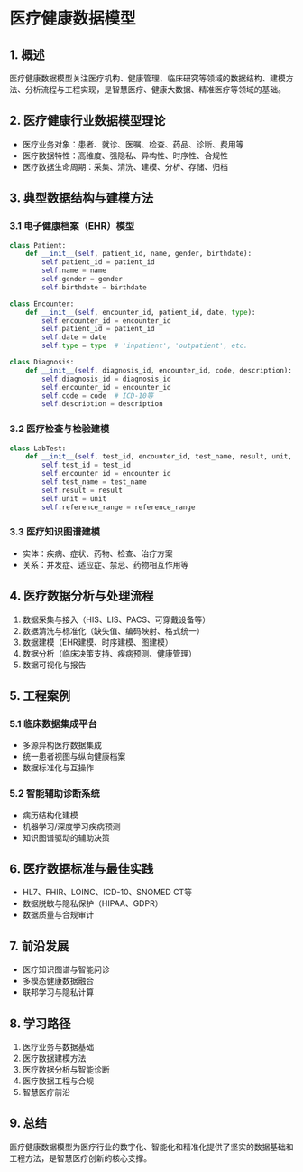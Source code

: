 # 医疗健康数据模型

## 1. 概述

医疗健康数据模型关注医疗机构、健康管理、临床研究等领域的数据结构、建模方法、分析流程与工程实现，是智慧医疗、健康大数据、精准医疗等领域的基础。

## 2. 医疗健康行业数据模型理论

- 医疗业务对象：患者、就诊、医嘱、检查、药品、诊断、费用等
- 医疗数据特性：高维度、强隐私、异构性、时序性、合规性
- 医疗数据生命周期：采集、清洗、建模、分析、存储、归档

## 3. 典型数据结构与建模方法

### 3.1 电子健康档案（EHR）模型

```python
class Patient:
    def __init__(self, patient_id, name, gender, birthdate):
        self.patient_id = patient_id
        self.name = name
        self.gender = gender
        self.birthdate = birthdate

class Encounter:
    def __init__(self, encounter_id, patient_id, date, type):
        self.encounter_id = encounter_id
        self.patient_id = patient_id
        self.date = date
        self.type = type  # 'inpatient', 'outpatient', etc.

class Diagnosis:
    def __init__(self, diagnosis_id, encounter_id, code, description):
        self.diagnosis_id = diagnosis_id
        self.encounter_id = encounter_id
        self.code = code  # ICD-10等
        self.description = description
```

### 3.2 医疗检查与检验建模

```python
class LabTest:
    def __init__(self, test_id, encounter_id, test_name, result, unit, reference_range):
        self.test_id = test_id
        self.encounter_id = encounter_id
        self.test_name = test_name
        self.result = result
        self.unit = unit
        self.reference_range = reference_range
```

### 3.3 医疗知识图谱建模

- 实体：疾病、症状、药物、检查、治疗方案
- 关系：并发症、适应症、禁忌、药物相互作用等

## 4. 医疗数据分析与处理流程

1. 数据采集与接入（HIS、LIS、PACS、可穿戴设备等）
2. 数据清洗与标准化（缺失值、编码映射、格式统一）
3. 数据建模（EHR建模、时序建模、图建模）
4. 数据分析（临床决策支持、疾病预测、健康管理）
5. 数据可视化与报告

## 5. 工程案例

### 5.1 临床数据集成平台

- 多源异构医疗数据集成
- 统一患者视图与纵向健康档案
- 数据标准化与互操作

### 5.2 智能辅助诊断系统

- 病历结构化建模
- 机器学习/深度学习疾病预测
- 知识图谱驱动的辅助决策

## 6. 医疗数据标准与最佳实践

- HL7、FHIR、LOINC、ICD-10、SNOMED CT等
- 数据脱敏与隐私保护（HIPAA、GDPR）
- 数据质量与合规审计

## 7. 前沿发展

- 医疗知识图谱与智能问诊
- 多模态健康数据融合
- 联邦学习与隐私计算

## 8. 学习路径

1. 医疗业务与数据基础
2. 医疗数据建模方法
3. 医疗数据分析与智能诊断
4. 医疗数据工程与合规
5. 智慧医疗前沿

## 9. 总结

医疗健康数据模型为医疗行业的数字化、智能化和精准化提供了坚实的数据基础和工程方法，是智慧医疗创新的核心支撑。
